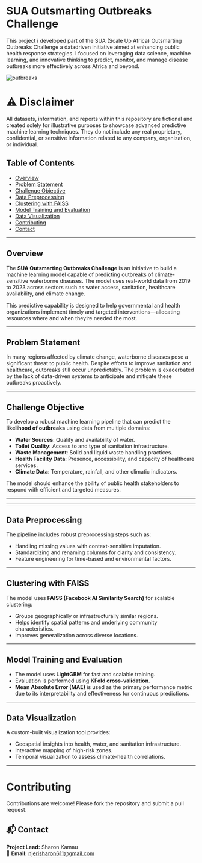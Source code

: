 # SUA Outsmarting Outbreaks Challenge

This project i developed part of the SUA (Scale Up Africa) Outsmarting Outbreaks Challenge a datadriven initiative aimed at enhancing public health response strategies. I focused on leveraging data science, machine learning, and innovative thinking to predict, monitor, and manage disease outbreaks more effectively across Africa and beyond.

![outbreaks](https://static.wixstatic.com/media/54f547_85bfae4319104238abe80d876adb58eb~mv2.jpg/v1/fill/w_568,h_304,al_c,q_80,usm_0.66_1.00_0.01,enc_avif,quality_auto/54f547_85bfae4319104238abe80d876adb58eb~mv2.jpg)

# ⚠️ Disclaimer
All datasets, information, and reports within this repository are fictional and created solely for illustrative purposes to showcase advanced predictive machine learning techniques. They do not include any real proprietary, confidential, or sensitive information related to any company, organization, or individual.

## Table of Contents

- [Overview](#overview)
- [Problem Statement](#problem-statement)
- [Challenge Objective](#challenge-objective)
- [Data Preprocessing](#data-preprocessing)
- [Clustering with FAISS](#clustering-with-faiss)
- [Model Training and Evaluation](#model-training-and-evaluation)
- [Data Visualization](#data-visualization)
- [Contributing](#contributing)
- [Contact](#contact)

---

## Overview

The **SUA Outsmarting Outbreaks Challenge** is an initiative to build a machine learning model capable of predicting outbreaks of climate-sensitive waterborne diseases. The model uses real-world data from 2019 to 2023 across sectors such as water access, sanitation, healthcare availability, and climate change.

This predictive capability is designed to help governmental and health organizations implement timely and targeted interventions—allocating resources where and when they’re needed the most.

---

## Problem Statement

In many regions affected by climate change, waterborne diseases pose a significant threat to public health. Despite efforts to improve sanitation and healthcare, outbreaks still occur unpredictably. The problem is exacerbated by the lack of data-driven systems to anticipate and mitigate these outbreaks proactively.

---

## Challenge Objective

To develop a robust machine learning pipeline that can predict the **likelihood of outbreaks** using data from multiple domains:

- **Water Sources**: Quality and availability of water.
- **Toilet Quality**: Access to and type of sanitation infrastructure.
- **Waste Management**: Solid and liquid waste handling practices.
- **Health Facility Data**: Presence, accessibility, and capacity of healthcare services.
- **Climate Data**: Temperature, rainfall, and other climatic indicators.

The model should enhance the ability of public health stakeholders to respond with efficient and targeted measures.

---


---

## Data Preprocessing

The pipeline includes robust preprocessing steps such as:

- Handling missing values with context-sensitive imputation.
- Standardizing and renaming columns for clarity and consistency.
- Feature engineering for time-based and environmental factors.

---

## Clustering with FAISS

The model uses **FAISS (Facebook AI Similarity Search)** for scalable clustering:

- Groups geographically or infrastructurally similar regions.
- Helps identify spatial patterns and underlying community characteristics.
- Improves generalization across diverse locations.

---

## Model Training and Evaluation

- The model uses **LightGBM** for fast and scalable training.
- Evaluation is performed using **KFold cross-validation**.
- **Mean Absolute Error (MAE)** is used as the primary performance metric due to its interpretability and effectiveness for continuous predictions.

---

## Data Visualization

A custom-built visualization tool provides:

- Geospatial insights into health, water, and sanitation infrastructure.
- Interactive mapping of high-risk zones.
- Temporal visualization to assess climate-health correlations.

---
# Contributing
Contributions are welcome! Please fork the repository and submit a pull request.

## 📬 Contact

**Project Lead:** Sharon Kamau  
📧 **Email:** [njerisharon611@gmail.com](njerisharon611@gmail.com)  



